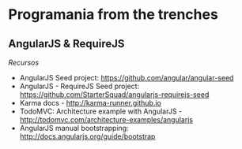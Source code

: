 # Programania from the trenches

## AngularJS & RequireJS

*Recursos*

 * AngularJS Seed project: https://github.com/angular/angular-seed
 * AngularJS - RequireJS Seed project: https://github.com/StarterSquad/angularjs-requirejs-seed
 * Karma docs - http://karma-runner.github.io
 * TodoMVC: Architecture example with AngularJS - http://todomvc.com/architecture-examples/angularjs
 * AngularJS manual bootstrapping: http://docs.angularjs.org/guide/bootstrap